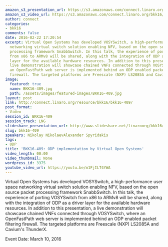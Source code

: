 ```yaml
---
amazon_s3_presentation_url: https://s3.amazonaws.com/connect.linaro.org/bkk16/Presentations/Thursday/BKK16-409.pdf
amazon_s3_video_url: https://s3.amazonaws.com/connect.linaro.org/bkk16/Videos/Thursday/BKK16-409%20VOSYSwitch%20port%20to%20ARMv8%20Platforms%20and%20ODP%20integration.mp4
author: connect
categories:
- bkk16
comments: false
date: 2016-02-22 17:20:54
excerpt: Virtual Open Systems has developed VOSYSwitch, a high-performance user space
  networking virtual switch solution enabling NFV, based on the open source packet
  processing framework SnabbSwitch. In this talk, the experience of porting VOSYSwitch
  from x86 to ARMv8 will be shared, along with the integration of ODP as a driver
  layer for the available hardware resources. In addition to this presentation, a
  live demonstration will showcase chained VNFs connected through VOSYSwitch, where
  an OpenFastPath web server is implemented behind an ODP enabled packet filtering
  firewall. The targeted platforms are Freescale (NXP) LS2085A and Cavium's ThunderX.
image:
  featured: true
  name: BKK16-409.jpg
  path: /assets/images/featured-images/BKK16-409.jpg
layout: post
link: http://connect.linaro.org/resource/bkk16/bkk16-409/
post_format:
- Video
session_id: BKK16-409
session_track: LNG
slideshare_presentation_url: http://www.slideshare.net/linaroorg/bkk16409-vosy-switch-port-to-armv8-platforms-and-odp-integration
slug: bkk16-409
speakers: Nikolay NikolaevAlexander Spyridakis
tags:
- ODP
title: 'BKK16-409: ODP implementation by Virtual Open Systems'
video_length: 00:00
video_thumbnail: None
wordpress_id: 3375
youtube_video_url: https://youtu.be/m1FjILT4YWA
---
```


Virtual Open Systems has developed VOSYSwitch, a high-performance user space networking virtual switch solution enabling NFV, based on the open source packet processing framework SnabbSwitch. In this talk, the experience of porting VOSYSwitch from x86 to ARMv8 will be shared, along with the integration of ODP as a driver layer for the available hardware resources. In addition to this presentation, a live demonstration will showcase chained VNFs connected through VOSYSwitch, where an OpenFastPath web server is implemented behind an ODP enabled packet filtering firewall. The targeted platforms are Freescale (NXP) LS2085A and Cavium's ThunderX.

Event Date: March 10, 2016